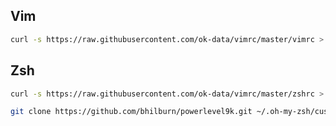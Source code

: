 ## Vim
```bash
curl -s https://raw.githubusercontent.com/ok-data/vimrc/master/vimrc > ~/.vimrc
```

## Zsh

```bash
curl -s https://raw.githubusercontent.com/ok-data/vimrc/master/zshrc > ~/.zshrc
```
```bash
git clone https://github.com/bhilburn/powerlevel9k.git ~/.oh-my-zsh/custom/themes/powerlevel9k
```
